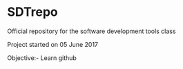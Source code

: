 # SDTrepo
Official repository for the software development tools class

Project started on 05 June 2017

Objective:- Learn github